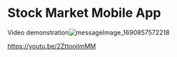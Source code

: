 # Stock Market Mobile App

Video demonstration![messageImage_1690857572218](https://github.com/clairewwp/stock-market-mobile-app/assets/104426974/b7a075d4-0641-4056-8386-806d0514295c)

https://youtu.be/2ZttoojlmMM

